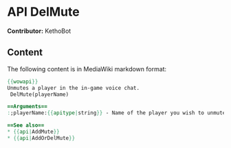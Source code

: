 # API DelMute

**Contributor:** KethoBot

## Content

The following content is in MediaWiki markdown format:

```mediawiki
{{wowapi}}
Unmutes a player in the in-game voice chat.
 DelMute(playerName)

==Arguments==
:;playerName:{{apitype|string}} - Name of the player you wish to unmute.

==See also==
* {{api|AddMute}}
* {{api|AddOrDelMute}}
```